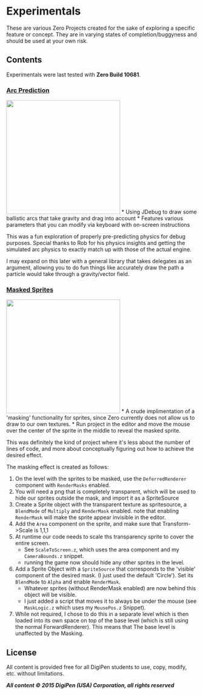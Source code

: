 # Experimentals

These are various Zero Projects created for the sake of exploring a specific feature or concept. They are in varying states of completion/buggyness and should be used at your own risk.

## Contents

Experimentals were last tested with **Zero Build 10681**.

### <a href=https://github.com/JohannesMP/Zilch-Snippets-and-Libraries/tree/master/Experimentals/Arc_Predict>Arc Prediction</a>
<img width=300 src=http://i.imgur.com/br4Q816.png />
* Using JDebug to draw some ballistic arcs that take gravity and drag into account
* Features various parameters that you can modify via keyboard with on-screen instructions

This was a fun exploration of properly pre-predicting physics for debug purposes. Special thanks to Rob for his physics insights and getting the simulated arc physics to exactly match up with those of the actual engine.

I may expand on this later with a general library that takes delegates as an argument, allowing you to do fun things like accurately draw the path a particle would take through a gravity/vector field.


### <a href=https://github.com/JohannesMP/Zilch-Snippets-and-Libraries/tree/master/Experimentals/Masked_Sprites>Masked Sprites</a>
<img width=300 src=http://i.imgur.com/3Jncu5W.png />
* A crude implimentation of a 'masking' functionality for sprites, since Zero currently does not allow us to draw to our own textures.
* Run project in the editor and move the mouse over the center of the sprite in the middle to reveal the masked sprite.

This was definitely the kind of project where it's less about the number of lines of code, and more about conceptually figuring out how to achieve the desired effect.

The masking effect is created as follows:

1. On the level with the sprites to be masked, use the `DeferredRenderer` component with `RenderMasks` enabled.
2. You will need a png that is completely transparent, which will be used to hide our sprites outside the mask, and import it as a SpriteSource
3. Create a Sprite object with the transparent texture as spritesource, a `BlendMode` of `Multiply` and `RenderMask` enabled. note that enabling `RenderMask` will make the sprite appear invisible in the editor.
4. Add the `Area` component on the sprite, and make sure that Transform->Scale is 1,1,1
5. At runtime our code needs to scale ths transparency sprite to cover the entire screen.
   - See `ScaleToScreen.z`, which uses the area component and my `CameraBounds.z` snippet.
   - running the game now should hide any other sprites in the level.
6. Add a Sprite Object with a `SpriteSource` that corresponds to the 'visible' component of the desired mask. (I just used the default 'Circle'). Set its `BlendMode` to `Alpha` and enable `RenderMask`.
   - Whatever sprites (without RenderMask enabled) are now behind this object will be visible.
   - I just added a script that moves it to always be under the mouse (see `MaskLogic.z` which uses my `MousePos.z` Snippet).
7. While not required, I chose to do this in a separate level which is then loaded into its own space on top of the base level (which is still using the normal ForwardRenderer). This means that The base level is unaffected by the Masking.

## License

All content is provided free for all DigiPen students to use, copy, modify, etc. without limitations.

***All content © 2015 DigiPen (USA) Corporation, all rights reserved***

